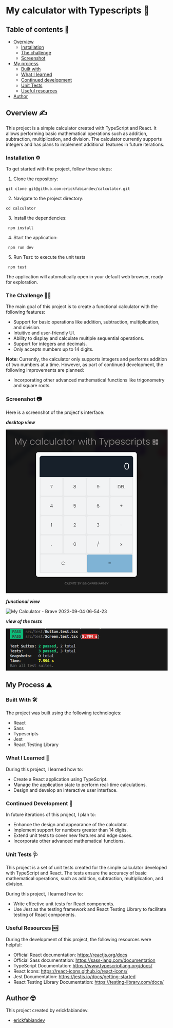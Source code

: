 # My calculator with Typescripts 🚀  
## Table of contents :page_facing_up:
- [Overview](#overview)
  - [Installation](#Installation)  
  - [The challenge](#the-challenge)
  - [Screenshot](#screenshot)
- [My process](#my-process)
  - [Built with](#built-with)
  - [What I learned](#what-i-learned)
  - [Continued development](#continued-development)
  - [Unit Tests](#unit-tests)
  - [Useful resources](#useful-resources)
- [Author](#author)

## Overview :writing_hand:
This project is a simple calculator created with TypeScript and React. It allows performing basic mathematical operations such as addition, subtraction, multiplication, and division. The calculator currently supports integers and has plans to implement additional features in future iterations.

### Installation :gear:
To get started with the project, follow these steps:

1. Clone the repository:
```shell
git clone git@github.com:erickfabiandev/calculator.git
  ```
2. Navigate to the project directory:
```shell
cd calculator
 ```
3. Install the dependencies: 
```shell
 npm install
 ```
4. Start the application: 
```shell
 npm run dev
  ```
5. Run Test: to execute the unit tests
```shell
 npm test
  ```

The application will automatically open in your default web browser, ready for exploration.

### The Challenge :weight_lifting_man:
The main goal of this project is to create a functional calculator with the following features:

- Support for basic operations like addition, subtraction, multiplication, and division.
- Intuitive and user-friendly UI.
- Ability to display and calculate multiple sequential operations.
- Support for integers and decimals.
- Only accepts numbers up to 14 digits.

**Note:** Currently, the calculator only supports integers and performs addition of two numbers at a time. However, as part of continued development, the following improvements are planned:

- Incorporating other advanced mathematical functions like trigonometry and square roots.

### Screenshot 📷 
Here is a screenshot of the project's interface:

***desktop view***

![Alt text](./src/assets/image.png)

***functional view***

![My Calculator - Brave 2023-09-04 06-54-23](https://github.com/erickfabiandev/calculator/assets/109047392/8b29c208-329c-4abf-8f23-4d3c65ac9861)


***view of the tests***

![Alt text](./src/assets/image-1.png)


## My Process :mountain:

### Built With :hammer_and_wrench:
The project was built using the following technologies:

* React
* Sass
* Typescripts
* Jest
* React Testing Library

### What I Learned :microscope:
During this project, I learned how to:

- Create a React application using TypeScript.
- Manage the application state to perform real-time calculations.
- Design and develop an interactive user interface.

### Continued Development :briefcase:
In future iterations of this project, I plan to:

- Enhance the design and appearance of the calculator.
- Implement support for numbers greater than 14 digits.
- Extend unit tests to cover new features and edge cases.
- Incorporate other advanced mathematical functions.

### Unit Tests :stethoscope:
This project is a set of unit tests created for the simple calculator developed with TypeScript and React. The tests ensure the accuracy of basic mathematical operations, such as addition, subtraction, multiplication, and division.

During this project, I learned how to:

- Write effective unit tests for React components.
- Use Jest as the testing framework and React Testing Library to facilitate testing of React components.


### Useful Resources :sos:
During the development of this project, the following resources were helpful:

* Official React documentation: https://reactjs.org/docs
* Official Sass documentation: https://sass-lang.com/documentation
* TypeScript Documentation: https://www.typescriptlang.org/docs/
* React Icons: https://react-icons.github.io/react-icons/
* Jest Documentation: https://jestjs.io/docs/getting-started
* React Testing Library Documentation: https://testing-library.com/docs/

## Author :nerd_face:

This project created by erickfabiandev.
- [erickfabiandev](https://www.erickfabiandev.com/)

